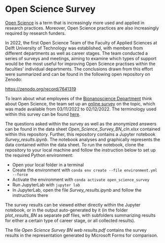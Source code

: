 # Open Science Survey

[Open Science](https://www.unesco.org/en/open-science) is a term that is increasingly more used and applied in research practices. Moreover, Open Science practices are also increasingly required by research funders.

In 2022, the first Open Science Team of the Faculty of Applied Sciences at Delft University of Technology was established, with members from different departments as well as career stages. The team conducted a series of surveys and meetings, aiming to examine which types of support would be the most useful for improving Open Science practises within the faculties' individual departments. The conclusions drawn from this effort were summarized and can be found in the following open repository on Zenodo:

https://zenodo.org/record/7641319

To learn about what employees of the [Bionanoscience Department](https://www.tudelft.nl/en/faculty-of-applied-sciences/about-faculty/departments/bionanoscience/) think about Open Science, the team set up an [online survey](https://forms.office.com/Pages/ShareFormPage.aspx?id=TVJuCSlpMECM04q0LeCIe-3wSGs-_lBMr0ffBOc-gfVUNkIxQkREQ1k2T0lEWU5aUTE2SFpSUVk2SC4u&sharetoken=8BV2n7Ku1pbt0RtackUU) on the topic, which was made available from 03/11/2022 to 02/12/2022. The terminology used within this survey can be found [here](https://estherplomp.github.io/TNW-OST-Survey).

The questions asked within the survey as well as the anonymized answers can be found in the data sheet *Open_Science_Survey_BN_cln.xlsx* contained within this repository.
Further, this repository contains a Jupyter notebook *Survey_results.ipynb*. The notebook analyses and graphically represents the data contained within the data sheet.
To run the notebook, clone the repository to your local machine and follow the instruction below to set up the required Python environment:

- Open your local folder in a terminal
- Create the environment with `conda env create --file environment.yml --force`
- Activate the environment with `conda activate open_science_survey`
- Run JupyterLab with `jupyter lab`
- In JupyterLab, open the file *Survey_results.ipynb* and follow the instructions there

The survey results can be viewed either directly within the Jupyter notebook, or in the output auto-generated by it (in the folder *plot_results_BN* as separate pdf files, with subfolders summarizing results for either a certain type of career stage, or all collected results).

The file *Open Science Survey BN web results.pdf* contains the survey results in the representation generated by Microsoft Forms for comparison.